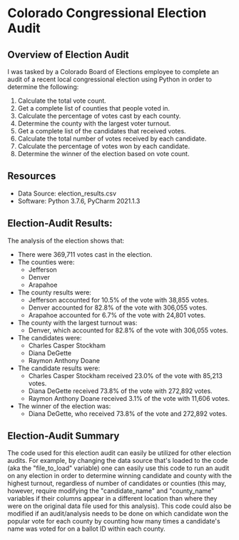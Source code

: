 # Colorado Congressional Election Audit

## Overview of Election Audit
I was tasked by a Colorado Board of Elections employee to complete an audit of a recent local congressional election using Python in order to determine the following:

1. Calculate the total vote count. 
2. Get a complete list of counties that people voted in.
3. Calculate the percentage of votes cast by each county. 
4. Determine the county with the largest voter turnout.
5. Get a complete list of the candidates that received votes. 
6. Calculate the total number of votes received by each candidate.  
7. Calculate the percentage of votes won by each candidate. 
8. Determine the winner of the election based on vote count. 

## Resources
- Data Source: election_results.csv
- Software: Python 3.7.6, PyCharm 2021.1.3

## Election-Audit Results:
The analysis of the election shows that:
- There were 369,711 votes cast in the election.
- The counties were:
  - Jefferson
  - Denver
  - Arapahoe
- The county results were:
  - Jefferson accounted for 10.5% of the vote with 38,855 votes. 
  - Denver accounted for 82.8% of the vote with 306,055 votes. 
  - Arapahoe accounted for 6.7% of the vote with 24,801 votes. 
- The county with the largest turnout was:
  - Denver, which accounted for 82.8% of the vote with 306,055 votes. 
- The candidates were:
  - Charles Casper Stockham
  - Diana DeGette
  - Raymon Anthony Doane
- The candidate results were:
  - Charles Casper Stockham received 23.0% of the vote with 85,213 votes. 
  - Diana DeGette received 73.8% of the vote with 272,892 votes. 
  - Raymon Anthony Doane received 3.1% of the vote with 11,606 votes. 
- The winner of the election was:
  - Diana DeGette, who received 73.8% of the vote and 272,892 votes. 

## Election-Audit Summary
The code used for this election audit can easily be utilized for other election audits. For example, by changing the data source that's loaded to the code (aka the "file_to_load" variable) one can easily use this code to run an audit on any election in order to determine winning candidate and county with the highest turnout, regardless of number of candidates or counties (this may, however, require modifying the "candidate_name" and "county_name" variables if their columns appear in a different location than where they were on the original data file used for this analysis). This code could also be modified if an audit/analysis needs to be done on which candidate won the popular vote for each county by counting how many times a candidate's name was voted for on a ballot ID within each county.
